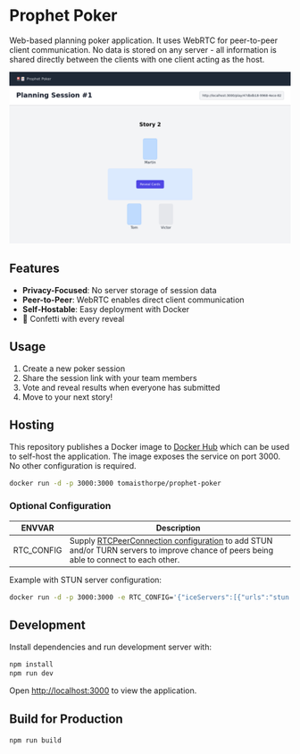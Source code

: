 # Prophet Poker

Web-based planning poker application. It uses WebRTC for peer-to-peer client communication. No data is stored on any server - all information is shared directly between the clients with one client acting as the host.

![Screenshot of the planning poker application with the cards not yet revealed](./screenshot.png)

## Features

- **Privacy-Focused**: No server storage of session data
- **Peer-to-Peer**: WebRTC enables direct client communication
- **Self-Hostable**: Easy deployment with Docker
- 🎉 Confetti with every reveal 

## Usage

1. Create a new poker session
2. Share the session link with your team members
3. Vote and reveal results when everyone has submitted
4. Move to your next story!

## Hosting
This repository publishes a Docker image to [Docker Hub](https://hub.docker.com/r/tomaisthorpe/prophet-poker) which can be used to self-host the application. 
The image exposes the service on port 3000. No other configuration is required.

```bash
docker run -d -p 3000:3000 tomaisthorpe/prophet-poker
```

### Optional Configuration
| ENVVAR | Description |
| --- | --- |
| RTC_CONFIG | Supply [RTCPeerConnection configuration](https://developer.mozilla.org/en-US/docs/Web/API/RTCPeerConnection/RTCPeerConnection) to add STUN and/or TURN servers to improve chance of peers being able to connect to each other.


Example with STUN server configuration:

```bash
docker run -d -p 3000:3000 -e RTC_CONFIG='{"iceServers":[{"urls":"stun:stun.l.google.com:19302"}]}' tomaisthorpe/prophet-poker
```

## Development

Install dependencies and run development server with:

```bash
npm install
npm run dev
```

Open [http://localhost:3000](http://localhost:3000) to view the application.


## Build for Production

```bash
npm run build

```

